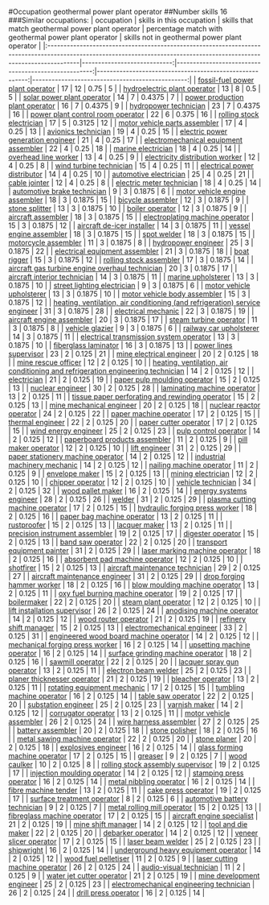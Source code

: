 #Occupation geothermal power plant operator
##Number skills 16
###Similar occupations:
| occupation                                                                                                                                                            |   skills in this occupation |   skills that match geothermal power plant operator |   percentage match with geothermal power plant operator |   skills not in geothermal power plant operator |
|:----------------------------------------------------------------------------------------------------------------------------------------------------------------------|----------------------------:|----------------------------------------------------:|--------------------------------------------------------:|------------------------------------------------:|
| [fossil-fuel power plant operator](fossil-fuel_power_plant_operator.md)                                                                                               |                          17 |                                                  12 |                                                  0.75   |                                               5 |
| [hydroelectric plant operator](hydroelectric_plant_operator.md)                                                                                                       |                          13 |                                                   8 |                                                  0.5    |                                               5 |
| [solar power plant operator](solar_power_plant_operator.md)                                                                                                           |                          14 |                                                   7 |                                                  0.4375 |                                               7 |
| [power production plant operator](power_production_plant_operator.md)                                                                                                 |                          16 |                                                   7 |                                                  0.4375 |                                               9 |
| [hydropower technician](hydropower_technician.md)                                                                                                                     |                          23 |                                                   7 |                                                  0.4375 |                                              16 |
| [power plant control room operator](power_plant_control_room_operator.md)                                                                                             |                          22 |                                                   6 |                                                  0.375  |                                              16 |
| [rolling stock electrician](rolling_stock_electrician.md)                                                                                                             |                          17 |                                                   5 |                                                  0.3125 |                                              12 |
| [motor vehicle parts assembler](motor_vehicle_parts_assembler.md)                                                                                                     |                          17 |                                                   4 |                                                  0.25   |                                              13 |
| [avionics technician](avionics_technician.md)                                                                                                                         |                          19 |                                                   4 |                                                  0.25   |                                              15 |
| [electric power generation engineer](electric_power_generation_engineer.md)                                                                                           |                          21 |                                                   4 |                                                  0.25   |                                              17 |
| [electromechanical equipment assembler](electromechanical_equipment_assembler.md)                                                                                     |                          22 |                                                   4 |                                                  0.25   |                                              18 |
| [marine electrician](marine_electrician.md)                                                                                                                           |                          18 |                                                   4 |                                                  0.25   |                                              14 |
| [overhead line worker](overhead_line_worker.md)                                                                                                                       |                          13 |                                                   4 |                                                  0.25   |                                               9 |
| [electricity distribution worker](electricity_distribution_worker.md)                                                                                                 |                          12 |                                                   4 |                                                  0.25   |                                               8 |
| [wind turbine technician](wind_turbine_technician.md)                                                                                                                 |                          15 |                                                   4 |                                                  0.25   |                                              11 |
| [electrical power distributor](electrical_power_distributor.md)                                                                                                       |                          14 |                                                   4 |                                                  0.25   |                                              10 |
| [automotive electrician](automotive_electrician.md)                                                                                                                   |                          25 |                                                   4 |                                                  0.25   |                                              21 |
| [cable jointer](cable_jointer.md)                                                                                                                                     |                          12 |                                                   4 |                                                  0.25   |                                               8 |
| [electric meter technician](electric_meter_technician.md)                                                                                                             |                          18 |                                                   4 |                                                  0.25   |                                              14 |
| [automotive brake technician](automotive_brake_technician.md)                                                                                                         |                           9 |                                                   3 |                                                  0.1875 |                                               6 |
| [motor vehicle engine assembler](motor_vehicle_engine_assembler.md)                                                                                                   |                          18 |                                                   3 |                                                  0.1875 |                                              15 |
| [bicycle assembler](bicycle_assembler.md)                                                                                                                             |                          12 |                                                   3 |                                                  0.1875 |                                               9 |
| [stone splitter](stone_splitter.md)                                                                                                                                   |                          13 |                                                   3 |                                                  0.1875 |                                              10 |
| [boiler operator](boiler_operator.md)                                                                                                                                 |                          12 |                                                   3 |                                                  0.1875 |                                               9 |
| [aircraft assembler](aircraft_assembler.md)                                                                                                                           |                          18 |                                                   3 |                                                  0.1875 |                                              15 |
| [electroplating machine operator](electroplating_machine_operator.md)                                                                                                 |                          15 |                                                   3 |                                                  0.1875 |                                              12 |
| [aircraft de-icer installer](aircraft_de-icer_installer.md)                                                                                                           |                          14 |                                                   3 |                                                  0.1875 |                                              11 |
| [vessel engine assembler](vessel_engine_assembler.md)                                                                                                                 |                          18 |                                                   3 |                                                  0.1875 |                                              15 |
| [spot welder](spot_welder.md)                                                                                                                                         |                          18 |                                                   3 |                                                  0.1875 |                                              15 |
| [motorcycle assembler](motorcycle_assembler.md)                                                                                                                       |                          11 |                                                   3 |                                                  0.1875 |                                               8 |
| [hydropower engineer](hydropower_engineer.md)                                                                                                                         |                          25 |                                                   3 |                                                  0.1875 |                                              22 |
| [electrical equipment assembler](electrical_equipment_assembler.md)                                                                                                   |                          21 |                                                   3 |                                                  0.1875 |                                              18 |
| [boat rigger](boat_rigger.md)                                                                                                                                         |                          15 |                                                   3 |                                                  0.1875 |                                              12 |
| [rolling stock assembler](rolling_stock_assembler.md)                                                                                                                 |                          17 |                                                   3 |                                                  0.1875 |                                              14 |
| [aircraft gas turbine engine overhaul technician](aircraft_gas_turbine_engine_overhaul_technician.md)                                                                 |                          20 |                                                   3 |                                                  0.1875 |                                              17 |
| [aircraft interior technician](aircraft_interior_technician.md)                                                                                                       |                          14 |                                                   3 |                                                  0.1875 |                                              11 |
| [marine upholsterer](marine_upholsterer.md)                                                                                                                           |                          13 |                                                   3 |                                                  0.1875 |                                              10 |
| [street lighting electrician](street_lighting_electrician.md)                                                                                                         |                           9 |                                                   3 |                                                  0.1875 |                                               6 |
| [motor vehicle upholsterer](motor_vehicle_upholsterer.md)                                                                                                             |                          13 |                                                   3 |                                                  0.1875 |                                              10 |
| [motor vehicle body assembler](motor_vehicle_body_assembler.md)                                                                                                       |                          15 |                                                   3 |                                                  0.1875 |                                              12 |
| [heating, ventilation, air conditioning (and refrigeration) service engineer](heating,_ventilation,_air_conditioning_(and_refrigeration)_service_engineer.md)         |                          31 |                                                   3 |                                                  0.1875 |                                              28 |
| [electrical mechanic](electrical_mechanic.md)                                                                                                                         |                          22 |                                                   3 |                                                  0.1875 |                                              19 |
| [aircraft engine assembler](aircraft_engine_assembler.md)                                                                                                             |                          20 |                                                   3 |                                                  0.1875 |                                              17 |
| [steam turbine operator](steam_turbine_operator.md)                                                                                                                   |                          11 |                                                   3 |                                                  0.1875 |                                               8 |
| [vehicle glazier](vehicle_glazier.md)                                                                                                                                 |                           9 |                                                   3 |                                                  0.1875 |                                               6 |
| [railway car upholsterer](railway_car_upholsterer.md)                                                                                                                 |                          14 |                                                   3 |                                                  0.1875 |                                              11 |
| [electrical transmission system operator](electrical_transmission_system_operator.md)                                                                                 |                          13 |                                                   3 |                                                  0.1875 |                                              10 |
| [fiberglass laminator](fiberglass_laminator.md)                                                                                                                       |                          16 |                                                   3 |                                                  0.1875 |                                              13 |
| [power lines supervisor](power_lines_supervisor.md)                                                                                                                   |                          23 |                                                   2 |                                                  0.125  |                                              21 |
| [mine electrical engineer](mine_electrical_engineer.md)                                                                                                               |                          20 |                                                   2 |                                                  0.125  |                                              18 |
| [mine rescue officer](mine_rescue_officer.md)                                                                                                                         |                          12 |                                                   2 |                                                  0.125  |                                              10 |
| [heating, ventilation, air conditioning and refrigeration engineering technician](heating,_ventilation,_air_conditioning_and_refrigeration_engineering_technician.md) |                          14 |                                                   2 |                                                  0.125  |                                              12 |
| [electrician](electrician.md)                                                                                                                                         |                          21 |                                                   2 |                                                  0.125  |                                              19 |
| [paper pulp moulding operator](paper_pulp_moulding_operator.md)                                                                                                       |                          15 |                                                   2 |                                                  0.125  |                                              13 |
| [nuclear engineer](nuclear_engineer.md)                                                                                                                               |                          30 |                                                   2 |                                                  0.125  |                                              28 |
| [laminating machine operator](laminating_machine_operator.md)                                                                                                         |                          13 |                                                   2 |                                                  0.125  |                                              11 |
| [tissue paper perforating and rewinding operator](tissue_paper_perforating_and_rewinding_operator.md)                                                                 |                          15 |                                                   2 |                                                  0.125  |                                              13 |
| [mine mechanical engineer](mine_mechanical_engineer.md)                                                                                                               |                          20 |                                                   2 |                                                  0.125  |                                              18 |
| [nuclear reactor operator](nuclear_reactor_operator.md)                                                                                                               |                          24 |                                                   2 |                                                  0.125  |                                              22 |
| [paper machine operator](paper_machine_operator.md)                                                                                                                   |                          17 |                                                   2 |                                                  0.125  |                                              15 |
| [thermal engineer](thermal_engineer.md)                                                                                                                               |                          22 |                                                   2 |                                                  0.125  |                                              20 |
| [paper cutter operator](paper_cutter_operator.md)                                                                                                                     |                          17 |                                                   2 |                                                  0.125  |                                              15 |
| [wind energy engineer](wind_energy_engineer.md)                                                                                                                       |                          25 |                                                   2 |                                                  0.125  |                                              23 |
| [pulp control operator](pulp_control_operator.md)                                                                                                                     |                          14 |                                                   2 |                                                  0.125  |                                              12 |
| [paperboard products assembler](paperboard_products_assembler.md)                                                                                                     |                          11 |                                                   2 |                                                  0.125  |                                               9 |
| [pill maker operator](pill_maker_operator.md)                                                                                                                         |                          12 |                                                   2 |                                                  0.125  |                                              10 |
| [lift engineer](lift_engineer.md)                                                                                                                                     |                          31 |                                                   2 |                                                  0.125  |                                              29 |
| [paper stationery machine operator](paper_stationery_machine_operator.md)                                                                                             |                          14 |                                                   2 |                                                  0.125  |                                              12 |
| [industrial machinery mechanic](industrial_machinery_mechanic.md)                                                                                                     |                          14 |                                                   2 |                                                  0.125  |                                              12 |
| [nailing machine operator](nailing_machine_operator.md)                                                                                                               |                          11 |                                                   2 |                                                  0.125  |                                               9 |
| [envelope maker](envelope_maker.md)                                                                                                                                   |                          15 |                                                   2 |                                                  0.125  |                                              13 |
| [mining electrician](mining_electrician.md)                                                                                                                           |                          12 |                                                   2 |                                                  0.125  |                                              10 |
| [chipper operator](chipper_operator.md)                                                                                                                               |                          12 |                                                   2 |                                                  0.125  |                                              10 |
| [vehicle technician](vehicle_technician.md)                                                                                                                           |                          34 |                                                   2 |                                                  0.125  |                                              32 |
| [wood pallet maker](wood_pallet_maker.md)                                                                                                                             |                          16 |                                                   2 |                                                  0.125  |                                              14 |
| [energy systems engineer](energy_systems_engineer.md)                                                                                                                 |                          28 |                                                   2 |                                                  0.125  |                                              26 |
| [welder](welder.md)                                                                                                                                                   |                          31 |                                                   2 |                                                  0.125  |                                              29 |
| [plasma cutting machine operator](plasma_cutting_machine_operator.md)                                                                                                 |                          17 |                                                   2 |                                                  0.125  |                                              15 |
| [hydraulic forging press worker](hydraulic_forging_press_worker.md)                                                                                                   |                          18 |                                                   2 |                                                  0.125  |                                              16 |
| [paper bag machine operator](paper_bag_machine_operator.md)                                                                                                           |                          13 |                                                   2 |                                                  0.125  |                                              11 |
| [rustproofer](rustproofer.md)                                                                                                                                         |                          15 |                                                   2 |                                                  0.125  |                                              13 |
| [lacquer maker](lacquer_maker.md)                                                                                                                                     |                          13 |                                                   2 |                                                  0.125  |                                              11 |
| [precision instrument assembler](precision_instrument_assembler.md)                                                                                                   |                          19 |                                                   2 |                                                  0.125  |                                              17 |
| [digester operator](digester_operator.md)                                                                                                                             |                          15 |                                                   2 |                                                  0.125  |                                              13 |
| [band saw operator](band_saw_operator.md)                                                                                                                             |                          22 |                                                   2 |                                                  0.125  |                                              20 |
| [transport equipment painter](transport_equipment_painter.md)                                                                                                         |                          31 |                                                   2 |                                                  0.125  |                                              29 |
| [laser marking machine operator](laser_marking_machine_operator.md)                                                                                                   |                          18 |                                                   2 |                                                  0.125  |                                              16 |
| [absorbent pad machine operator](absorbent_pad_machine_operator.md)                                                                                                   |                          12 |                                                   2 |                                                  0.125  |                                              10 |
| [shotfirer](shotfirer.md)                                                                                                                                             |                          15 |                                                   2 |                                                  0.125  |                                              13 |
| [aircraft maintenance technician](aircraft_maintenance_technician.md)                                                                                                 |                          29 |                                                   2 |                                                  0.125  |                                              27 |
| [aircraft maintenance engineer](aircraft_maintenance_engineer.md)                                                                                                     |                          31 |                                                   2 |                                                  0.125  |                                              29 |
| [drop forging hammer worker](drop_forging_hammer_worker.md)                                                                                                           |                          18 |                                                   2 |                                                  0.125  |                                              16 |
| [blow moulding machine operator](blow_moulding_machine_operator.md)                                                                                                   |                          13 |                                                   2 |                                                  0.125  |                                              11 |
| [oxy fuel burning machine operator](oxy_fuel_burning_machine_operator.md)                                                                                             |                          19 |                                                   2 |                                                  0.125  |                                              17 |
| [boilermaker](boilermaker.md)                                                                                                                                         |                          22 |                                                   2 |                                                  0.125  |                                              20 |
| [steam plant operator](steam_plant_operator.md)                                                                                                                       |                          12 |                                                   2 |                                                  0.125  |                                              10 |
| [lift installation supervisor](lift_installation_supervisor.md)                                                                                                       |                          26 |                                                   2 |                                                  0.125  |                                              24 |
| [anodising machine operator](anodising_machine_operator.md)                                                                                                           |                          14 |                                                   2 |                                                  0.125  |                                              12 |
| [wood router operator](wood_router_operator.md)                                                                                                                       |                          21 |                                                   2 |                                                  0.125  |                                              19 |
| [refinery shift manager](refinery_shift_manager.md)                                                                                                                   |                          15 |                                                   2 |                                                  0.125  |                                              13 |
| [electromechanical engineer](electromechanical_engineer.md)                                                                                                           |                          33 |                                                   2 |                                                  0.125  |                                              31 |
| [engineered wood board machine operator](engineered_wood_board_machine_operator.md)                                                                                   |                          14 |                                                   2 |                                                  0.125  |                                              12 |
| [mechanical forging press worker](mechanical_forging_press_worker.md)                                                                                                 |                          16 |                                                   2 |                                                  0.125  |                                              14 |
| [upsetting machine operator](upsetting_machine_operator.md)                                                                                                           |                          16 |                                                   2 |                                                  0.125  |                                              14 |
| [surface grinding machine operator](surface_grinding_machine_operator.md)                                                                                             |                          18 |                                                   2 |                                                  0.125  |                                              16 |
| [sawmill operator](sawmill_operator.md)                                                                                                                               |                          22 |                                                   2 |                                                  0.125  |                                              20 |
| [lacquer spray gun operator](lacquer_spray_gun_operator.md)                                                                                                           |                          13 |                                                   2 |                                                  0.125  |                                              11 |
| [electron beam welder](electron_beam_welder.md)                                                                                                                       |                          25 |                                                   2 |                                                  0.125  |                                              23 |
| [planer thicknesser operator](planer_thicknesser_operator.md)                                                                                                         |                          21 |                                                   2 |                                                  0.125  |                                              19 |
| [bleacher operator](bleacher_operator.md)                                                                                                                             |                          13 |                                                   2 |                                                  0.125  |                                              11 |
| [rotating equipment mechanic](rotating_equipment_mechanic.md)                                                                                                         |                          17 |                                                   2 |                                                  0.125  |                                              15 |
| [tumbling machine operator](tumbling_machine_operator.md)                                                                                                             |                          16 |                                                   2 |                                                  0.125  |                                              14 |
| [table saw operator](table_saw_operator.md)                                                                                                                           |                          22 |                                                   2 |                                                  0.125  |                                              20 |
| [substation engineer](substation_engineer.md)                                                                                                                         |                          25 |                                                   2 |                                                  0.125  |                                              23 |
| [varnish maker](varnish_maker.md)                                                                                                                                     |                          14 |                                                   2 |                                                  0.125  |                                              12 |
| [corrugator operator](corrugator_operator.md)                                                                                                                         |                          13 |                                                   2 |                                                  0.125  |                                              11 |
| [motor vehicle assembler](motor_vehicle_assembler.md)                                                                                                                 |                          26 |                                                   2 |                                                  0.125  |                                              24 |
| [wire harness assembler](wire_harness_assembler.md)                                                                                                                   |                          27 |                                                   2 |                                                  0.125  |                                              25 |
| [battery assembler](battery_assembler.md)                                                                                                                             |                          20 |                                                   2 |                                                  0.125  |                                              18 |
| [stone polisher](stone_polisher.md)                                                                                                                                   |                          18 |                                                   2 |                                                  0.125  |                                              16 |
| [metal sawing machine operator](metal_sawing_machine_operator.md)                                                                                                     |                          22 |                                                   2 |                                                  0.125  |                                              20 |
| [stone planer](stone_planer.md)                                                                                                                                       |                          20 |                                                   2 |                                                  0.125  |                                              18 |
| [explosives engineer](explosives_engineer.md)                                                                                                                         |                          16 |                                                   2 |                                                  0.125  |                                              14 |
| [glass forming machine operator](glass_forming_machine_operator.md)                                                                                                   |                          17 |                                                   2 |                                                  0.125  |                                              15 |
| [greaser](greaser.md)                                                                                                                                                 |                           9 |                                                   2 |                                                  0.125  |                                               7 |
| [wood caulker](wood_caulker.md)                                                                                                                                       |                          10 |                                                   2 |                                                  0.125  |                                               8 |
| [rolling stock assembly supervisor](rolling_stock_assembly_supervisor.md)                                                                                             |                          19 |                                                   2 |                                                  0.125  |                                              17 |
| [injection moulding operator](injection_moulding_operator.md)                                                                                                         |                          14 |                                                   2 |                                                  0.125  |                                              12 |
| [stamping press operator](stamping_press_operator.md)                                                                                                                 |                          16 |                                                   2 |                                                  0.125  |                                              14 |
| [metal nibbling operator](metal_nibbling_operator.md)                                                                                                                 |                          16 |                                                   2 |                                                  0.125  |                                              14 |
| [fibre machine tender](fibre_machine_tender.md)                                                                                                                       |                          13 |                                                   2 |                                                  0.125  |                                              11 |
| [cake press operator](cake_press_operator.md)                                                                                                                         |                          19 |                                                   2 |                                                  0.125  |                                              17 |
| [surface treatment operator](surface_treatment_operator.md)                                                                                                           |                           8 |                                                   2 |                                                  0.125  |                                               6 |
| [automotive battery technician](automotive_battery_technician.md)                                                                                                     |                           9 |                                                   2 |                                                  0.125  |                                               7 |
| [metal rolling mill operator](metal_rolling_mill_operator.md)                                                                                                         |                          15 |                                                   2 |                                                  0.125  |                                              13 |
| [fibreglass machine operator](fibreglass_machine_operator.md)                                                                                                         |                          17 |                                                   2 |                                                  0.125  |                                              15 |
| [aircraft engine specialist](aircraft_engine_specialist.md)                                                                                                           |                          21 |                                                   2 |                                                  0.125  |                                              19 |
| [mine shift manager](mine_shift_manager.md)                                                                                                                           |                          14 |                                                   2 |                                                  0.125  |                                              12 |
| [tool and die maker](tool_and_die_maker.md)                                                                                                                           |                          22 |                                                   2 |                                                  0.125  |                                              20 |
| [debarker operator](debarker_operator.md)                                                                                                                             |                          14 |                                                   2 |                                                  0.125  |                                              12 |
| [veneer slicer operator](veneer_slicer_operator.md)                                                                                                                   |                          17 |                                                   2 |                                                  0.125  |                                              15 |
| [laser beam welder](laser_beam_welder.md)                                                                                                                             |                          25 |                                                   2 |                                                  0.125  |                                              23 |
| [shipwright](shipwright.md)                                                                                                                                           |                          16 |                                                   2 |                                                  0.125  |                                              14 |
| [underground heavy equipment operator](underground_heavy_equipment_operator.md)                                                                                       |                          14 |                                                   2 |                                                  0.125  |                                              12 |
| [wood fuel pelletiser](wood_fuel_pelletiser.md)                                                                                                                       |                          11 |                                                   2 |                                                  0.125  |                                               9 |
| [laser cutting machine operator](laser_cutting_machine_operator.md)                                                                                                   |                          26 |                                                   2 |                                                  0.125  |                                              24 |
| [audio-visual technician](audio-visual_technician.md)                                                                                                                 |                          11 |                                                   2 |                                                  0.125  |                                               9 |
| [water jet cutter operator](water_jet_cutter_operator.md)                                                                                                             |                          21 |                                                   2 |                                                  0.125  |                                              19 |
| [mine development engineer](mine_development_engineer.md)                                                                                                             |                          25 |                                                   2 |                                                  0.125  |                                              23 |
| [electromechanical engineering technician](electromechanical_engineering_technician.md)                                                                               |                          26 |                                                   2 |                                                  0.125  |                                              24 |
| [drill press operator](drill_press_operator.md)                                                                                                                       |                          16 |                                                   2 |                                                  0.125  |                                              14 |
